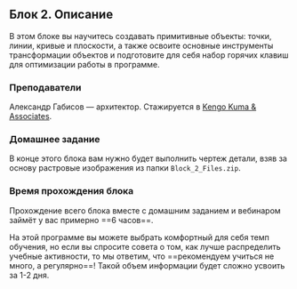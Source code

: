## Блок 2. Описание

В этом блоке вы научитесь создавать примитивные объекты: точки, линии, кривые и плоскости, а также освоите основные инструменты трансформации объектов и подготовите для себя набор горячих клавиш для оптимизации работы в программе.

### Преподаватели

Александр Габисов — архитектор. Стажируется в [Kengo Kuma & Associates](https://kkaa.co.jp/).

### Домашнее задание

В конце этого блока вам нужно будет выполнить чертеж детали, взяв за основу растровые изображения из папки `Block_2_Files.zip`.

### Время прохождения блока

Прохождение всего блока вместе с домашним заданием и вебинаром займёт у вас примерно ==6 часов==.

На этой программе вы можете выбрать комфортный для себя темп обучения, но если вы спросите совета о том, как лучше распределить учебные активности, то мы ответим, что ==рекомендуем учиться не много, а регулярно==! Такой объем информации будет сложно усвоить за 1-2 дня.
